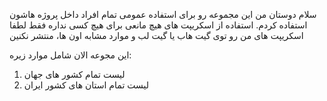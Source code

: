 سلام دوستان
من این مجموعه رو برای استفاده عمومی تمام افراد داخل پروژه هاشون استفاده کردم.
استفاده از اسکریپت های هیچ مانعی برای هیچ کسی نداره
فقط لطفا اسکریپت های من رو توی گیت هاب یا گیت لب و موارد مشابه اون ها، منتشر نکنین

این مجوعه الان شامل موارد زیره:

1. لیست تمام کشور های جهان
2. لیست تمام استان های کشور ایران